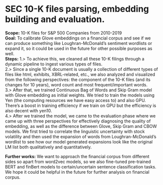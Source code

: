 # SEC 10-K files parsing, embedding building and evaluation.
**Scope:** 10-K files for S&P 500 Companies from 2010-2019<br>
**Goal:** To calibrate Glove embeddings on a financial corpus and see if we can produce something like Loughran-McDonald’s sentiment wordlists or expand it,
so it could be used in the future for other possible purposes as well.<br>
**Steps:**
1.> To achieve this, we cleaned all these 10-K filings through a dynamic pipeline to ingest various types of files.  <br>
2.> Since a single 10-K document is usually a collection of different types of files like html, exhibits, XBRL-related, etc.,
we also analyzed and visualized from the following perspectives: the component of the 10-K files (and its changes for 10 years),
word count and most frequent/important words. <br>
3.> After that, we trained Continuous Bag of Words and Skip Gram model with Glove embedding
as initial weights. We tried to train the models using Yen (the computing resources we have easy access to) and also GPU. 
There’s a boost in training efficiency if we train on GPU but the efficiency is also decent with yen10.<br>
4.> After we trained the model, we came to the evaluation phase where we came up with three perspectives for effectively diagnosing the quality of embedding, 
as well as the difference between Glove, Skip Gram and CBOW models. We first tried to correlate the linguistic uncertainty with stock volatility 
and then used the expansion of words from Loughran-McDonald’s wordlist to see how our model generated expansions look like the original LM list 
both qualitatively and quantitatively.

**Further works:**
We want to approach the financial corpus from different sides so apart from word2vec models, so we also fine-tuned pre-trained BERT and finBert models
to certain/uncertain sentence classification tasks. We hope it could be helpful in the future for further analysis on financial corpus. 

